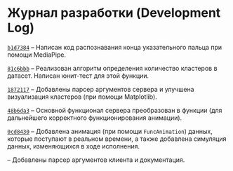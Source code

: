 # Журнал разработки (Development Log)

[`b1d7384`](https://github.com/kgleba/mediapipe-voter/commit/b1d7384cdce740d340ac1ba355b8da19c1b593cf) – Написан код распознавания конца указательного пальца при помощи MediaPipe.

[`81c6bbb`](https://github.com/kgleba/mediapipe-voter/commit/81c6bbbf6d3ad45b4192084f65ecb43b60c0a66d) – Реализован алгоритм определения количество кластеров в датасет. Написан юнит-тест для этой функции.

[`1872117`](https://github.com/kgleba/mediapipe-voter/commit/187211732d033e3dabcaa2eb9cf4df258ad02f60) – Добавлены парсер аргументов сервера и улучшена визуализация кластеров (при помощи Matplotlib).

[`48b6da3`](https://github.com/kgleba/mediapipe-voter/commit/48b6da37ef0424b7c2abd4f8b965aaab88b0d046) – Основной функционал сервера преобразован в функции (для дальнейшего корректного функционирования анимации).

[`0cd8430`](https://github.com/kgleba/mediapipe-voter/commit/0cd84305e1e0abfd0a77b0a66b581c82e2ebae07) – Добавлена анимация (при помощи `FuncAnimation`) данных, которые поступают в реальном времени, а также добавлена симуляция данных, изменяющихся в ходе исполнения.

– Добавлены парсер аргументов клиента и документация.


